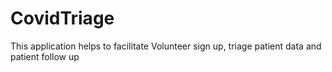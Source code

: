 # CovidTriage
This application helps to facilitate Volunteer sign up, triage patient data and patient follow up
